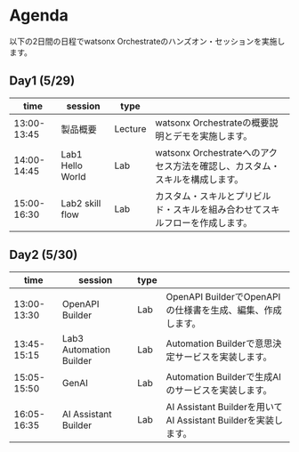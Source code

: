 # Agenda

以下の2日間の日程でwatsonx Orchestrateのハンズオン・セッションを実施します。

## Day1 (5/29)
|time|session|type||
|-------|----|----|---|
|13:00-13:45|製品概要|Lecture|watsonx Orchestrateの概要説明とデモを実施します。|
|14:00-14:45|Lab1 Hello World|Lab|watsonx Orchestrateへのアクセス方法を確認し、カスタム・スキルを構成します。|
|15:00-16:30|Lab2 skill flow|Lab|カスタム・スキルとプリビルド・スキルを組み合わせてスキルフローを作成します。|


## Day2 (5/30)
|time|session|type||
|-------|----|---|---|
|13:00-13:30|OpenAPI Builder|Lab|OpenAPI BuilderでOpenAPIの仕様書を生成、編集、作成します。|
|13:45-15:15|Lab3 Automation Builder|Lab|Automation Builderで意思決定サービスを実装します。|
|15:05-15:50|GenAI|Lab|Automation Builderで生成AIのサービスを実装します。|
|16:05-16:35|AI Assistant Builder|Lab|AI Assistant Builderを用いてAI Assistant Builderを実装します。|